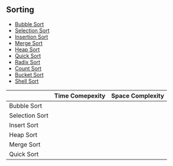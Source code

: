 ## Sorting
- [Bubble Sort](Bubble%20Sort)
- [Selection Sort](Selection%20Sort)
- [Insertion Sort](Selection%20Sort)
- [Merge Sort](Selection%20Sort)
- [Heap Sort](Selection%20Sort)
- [Quick Sort](Selection%20Sort)
- [Radix Sort](Selection%20Sort)
- [Count Sort](Selection%20Sort)
- [Bucket Sort](Selection%20Sort)
- [Shell Sort](Selection%20Sort)

|                 | Time Comepexity |   Space Complexity   |
| --------------- | --------------- | -------------------- |
| Bubble Sort     |
| Selection Sort  |
| Insert Sort     |
| Heap Sort       |
| Merge Sort      |
| Quick Sort      |